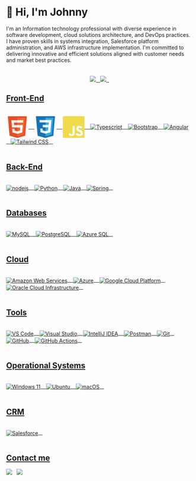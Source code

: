 # 👋 Hi, I'm Johnny
<div style="align: justify;">
I'm an Information technology professional with diverse experience in software development, cloud solutions architecture, and DevOps practices. I have proven skills in systems integration, Salesforce platform administration, and AWS infrastructure implementation. I'm committed to delivering innovative and efficient solutions aligned with customer needs and market best practices.
<div>
<br>
<br>

<div align="center">
  <a href="https://github.com/johnnysoutodev">
  <img height="180em" src="https://github-readme-stats.vercel.app/api?username=johnnysoutodev&show_icons=true&theme=dark&include_all_commits=true&count_private=true&locale=en"/>&nbsp;&nbsp;
  <img height="180em" src="https://github-readme-stats.vercel.app/api/top-langs/?username=johnnysoutodev&layout=compact&langs_count=4&theme=dark&locale=en"/>&nbsp;&nbsp;
</div>

## Front-End

<div style="display: inline_block"><br>  
  <img align="center" alt="HTML5" height="60" width="60" src="https://raw.githubusercontent.com/devicons/devicon/master/icons/html5/html5-original.svg">
  &nbsp;&nbsp;
  <img align="center" alt="CSS3" height="60" width="60" src="https://raw.githubusercontent.com/devicons/devicon/master/icons/css3/css3-original.svg">
  &nbsp;&nbsp;
  <img align="center" alt="JavaScript" height="60" width="60" src="https://raw.githubusercontent.com/devicons/devicon/master/icons/javascript/javascript-plain.svg">
  &nbsp;&nbsp;
  <img align="center" alt="Typescript" height="60" width="60" src="https://cdn.jsdelivr.net/gh/devicons/devicon@latest/icons/typescript/typescript-original.svg" />
  &nbsp;&nbsp;
  <img align="center" alt="Bootstrap" height="60" width="60" src="https://cdn.jsdelivr.net/gh/devicons/devicon@latest/icons/bootstrap/bootstrap-original.svg" />
  &nbsp;&nbsp;
  <img align="center" alt="Angular" height="60" width="60" src="https://cdn.jsdelivr.net/gh/devicons/devicon@latest/icons/angular/angular-original.svg" />
  &nbsp;&nbsp;
  <img align="center" alt="Tailwind CSS" height="60" width="60" src="https://cdn.jsdelivr.net/gh/devicons/devicon@latest/icons/tailwindcss/tailwindcss-original.svg" />
  &nbsp;&nbsp;
</div>
<br>

## Back-End

<div style="display: inline_block"><br>
  <img align="center" alt="nodejs" height="60" width="60" src="https://cdn.jsdelivr.net/gh/devicons/devicon@latest/icons/nodejs/nodejs-original.svg" />
  &nbsp;&nbsp;
  <img align="center" alt="Python" height="60" width="60" src="https://cdn.jsdelivr.net/gh/devicons/devicon@latest/icons/python/python-original-wordmark.svg" />
  &nbsp;&nbsp;
  <img align="center" alt="Java" height="60" width="60" src="https://cdn.jsdelivr.net/gh/devicons/devicon/icons/java/java-original-wordmark.svg" />
  &nbsp;&nbsp;
  <img align="center" alt="Spring" height="60" width="60" src="https://cdn.jsdelivr.net/gh/devicons/devicon/icons/spring/spring-original.svg" />
  &nbsp;&nbsp;
</div>
<br>

## Databases

<div style="display: inline_block"><br>
  <img align="center" alt="MySQL" height="60" width="60" src="https://cdn.jsdelivr.net/gh/devicons/devicon/icons/mysql/mysql-original-wordmark.svg" />
  &nbsp;&nbsp;
  <img align="center" alt="PostgreSQL" height="60" width="60" src="https://cdn.jsdelivr.net/gh/devicons/devicon@latest/icons/postgresql/postgresql-original-wordmark.svg" />
  &nbsp;&nbsp;
  <img align="center" alt="Azure SQL" height="60" width="60" src="https://cdn.jsdelivr.net/gh/devicons/devicon@latest/icons/azuresqldatabase/azuresqldatabase-original.svg" />
  &nbsp;&nbsp;
</div>
<br>

## Cloud

<div style="display: inline_block"><br>
  <img align="center" alt="Amazon Web Services" height="60" width="60" src="https://cdn.jsdelivr.net/gh/devicons/devicon/icons/amazonwebservices/amazonwebservices-plain-wordmark.svg" />
  &nbsp;&nbsp;
  <img align="center" alt="Azure" height="60" width="60" src="https://cdn.jsdelivr.net/gh/devicons/devicon@latest/icons/azure/azure-original.svg" />
  &nbsp;&nbsp;
  <img align="center" alt="Google Cloud Platform" height="60" width="60" src="https://cdn.jsdelivr.net/gh/devicons/devicon@latest/icons/googlecloud/googlecloud-original.svg" />
  &nbsp;&nbsp;
  <img align="center" alt="Oracle Cloud Infrastructure" height="60" width="60" src="https://cdn.jsdelivr.net/gh/devicons/devicon@latest/icons/oracle/oracle-original.svg" />
  &nbsp;&nbsp;
</div>
<br>

## Tools

<div style="display: inline_block"><br>  
  <img align="center" alt="VS Code" height="60" width="60" src="https://cdn.jsdelivr.net/gh/devicons/devicon@latest/icons/vscode/vscode-original.svg" />
  &nbsp;&nbsp;
  <img align="center" alt="Visual Studio" height="60" width="60" src="https://cdn.jsdelivr.net/gh/devicons/devicon@latest/icons/visualstudio/visualstudio-original.svg" />
  &nbsp;&nbsp;
  <img align="center" alt="IntelliJ IDEA" height="60" width="60" src="https://cdn.jsdelivr.net/gh/devicons/devicon@latest/icons/intellij/intellij-original.svg" />
  &nbsp;&nbsp;
  <img align="center" alt="Postman" height="60" width="60" src="https://cdn.jsdelivr.net/gh/devicons/devicon@latest/icons/postman/postman-original.svg" />
  &nbsp;&nbsp;
  <img align="center" alt="Git" height="60" width="60" src="https://cdn.jsdelivr.net/gh/devicons/devicon@latest/icons/git/git-original.svg" />
  &nbsp;&nbsp;
  <img align="center" alt="GitHub" style="background-color: #fff; height="60" width="60" src="https://cdn.jsdelivr.net/gh/devicons/devicon@latest/icons/github/github-original.svg" />
  &nbsp;&nbsp;
  <img align="center" alt="GitHub Actions" height="60" width="60" src="https://cdn.jsdelivr.net/gh/devicons/devicon@latest/icons/githubactions/githubactions-original.svg" />
  &nbsp;&nbsp;
</div>


<br>

## Operational Systems

<div style="display: inline_block"><br>  
  <img align="center" alt="Windows 11" height="60" width="60" src="https://cdn.jsdelivr.net/gh/devicons/devicon@latest/icons/windows11/windows11-original.svg" />
  &nbsp;&nbsp;
  <img align="center" alt="Ubuntu" height="60" width="60" src="https://cdn.jsdelivr.net/gh/devicons/devicon@latest/icons/ubuntu/ubuntu-original.svg" />
  &nbsp;&nbsp;
  <img align="center" alt="macOS" height="60" width="60" src="" />
  &nbsp;&nbsp;
</div>
<br>

## CRM

<div style="display: inline_block"><br>  
  <img align="center" alt="Salesforce" height="60" width="60" src="https://cdn.jsdelivr.net/gh/devicons/devicon@latest/icons/salesforce/salesforce-original.svg" />
  &nbsp;&nbsp;
</div>
<br>
  
## Contact me

<div style="display: inline_block">
  <a href="https://www.linkedin.com/in/johnnysouto" target="_blank"><img src="https://img.shields.io/badge/-LinkedIn-%230077B5?style=for-the-badge&logo=linkedin&logoColor=white" /></a>
  &nbsp;
  <a href = "mailto:johnnyjnsgmail.com?subject=Te%20encontrei%20no%20GitHub"><img src="https://img.shields.io/badge/-Gmail-%23333?style=for-the-badge&logo=gmail&logoColor=white" /></a>
</div>